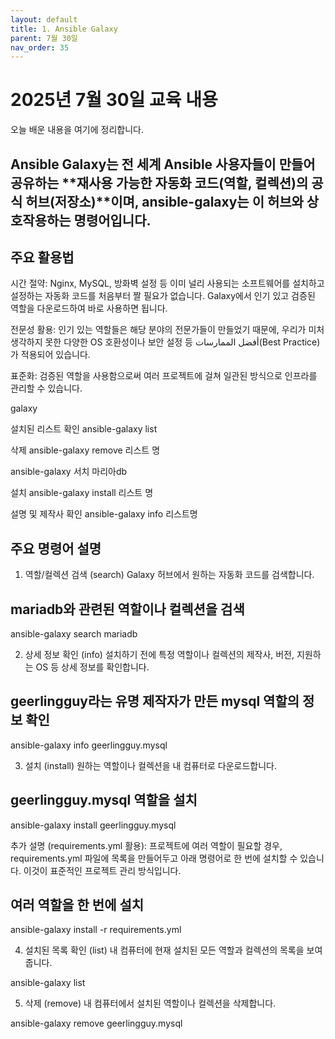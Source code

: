 ```yaml
---
layout: default
title: 1. Ansible Galaxy
parent: 7월 30일
nav_order: 35
---
```


# 2025년 7월 30일 교육 내용

오늘 배운 내용을 여기에 정리합니다.

## Ansible Galaxy는 전 세계 Ansible 사용자들이 만들어 공유하는 **재사용 가능한 자동화 코드(역할, 컬렉션)의 공식 허브(저장소)**이며, ansible-galaxy는 이 허브와 상호작용하는 명령어입니다.

## 주요 활용법
시간 절약: Nginx, MySQL, 방화벽 설정 등 이미 널리 사용되는 소프트웨어를 설치하고 설정하는 자동화 코드를 처음부터 짤 필요가 없습니다. Galaxy에서 인기 있고 검증된 역할을 다운로드하여 바로 사용하면 됩니다.

전문성 활용: 인기 있는 역할들은 해당 분야의 전문가들이 만들었기 때문에, 우리가 미처 생각하지 못한 다양한 OS 호환성이나 보안 설정 등 أفضل الممارسات(Best Practice)가 적용되어 있습니다.

표준화: 검증된 역할을 사용함으로써 여러 프로젝트에 걸쳐 일관된 방식으로 인프라를 관리할 수 있습니다.


galaxy

설치된 리스트 확인
ansible-galaxy list

삭제 
ansible-galaxy remove 리스트 명

ansible-galaxy 서치 마리아db

설치
ansible-galaxy install 리스트 명

설명 및 제작사 확인 
ansible-galaxy info 리스트명


## 주요 명령어 설명

1. 역할/컬렉션 검색 (search)
Galaxy 허브에서 원하는 자동화 코드를 검색합니다.

## mariadb와 관련된 역할이나 컬렉션을 검색
ansible-galaxy search mariadb


2. 상세 정보 확인 (info)
설치하기 전에 특정 역할이나 컬렉션의 제작사, 버전, 지원하는 OS 등 상세 정보를 확인합니다.

## geerlingguy라는 유명 제작자가 만든 mysql 역할의 정보 확인
ansible-galaxy info geerlingguy.mysql


3. 설치 (install)
원하는 역할이나 컬렉션을 내 컴퓨터로 다운로드합니다.

## geerlingguy.mysql 역할을 설치
ansible-galaxy install geerlingguy.mysql

추가 설명 (requirements.yml 활용):
프로젝트에 여러 역할이 필요할 경우, requirements.yml 파일에 목록을 만들어두고 아래 명령어로 한 번에 설치할 수 있습니다. 이것이 표준적인 프로젝트 관리 방식입니다.

## 여러 역할을 한 번에 설치
ansible-galaxy install -r requirements.yml


4. 설치된 목록 확인 (list)
내 컴퓨터에 현재 설치된 모든 역할과 컬렉션의 목록을 보여줍니다.

ansible-galaxy list


5. 삭제 (remove)
내 컴퓨터에서 설치된 역할이나 컬렉션을 삭제합니다.

ansible-galaxy remove geerlingguy.mysql
